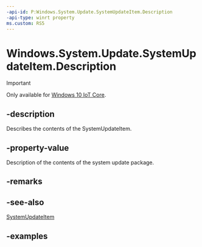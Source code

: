 ```yaml
---
-api-id: P:Windows.System.Update.SystemUpdateItem.Description
-api-type: winrt property
ms.custom: RS5
---
```


<!-- Property syntax.
public string Description { get; }
-->

# Windows.System.Update.SystemUpdateItem.Description

> [!IMPORTANT]
> Only available for [Windows 10 IoT Core](https://learn.microsoft.com/windows/iot-core/windows-iot-core). 

## -description
Describes the contents of the SystemUpdateItem.

## -property-value
Description of the contents of the system update package.

## -remarks

## -see-also
[SystemUpdateItem](systemupdateitem.md)

## -examples

